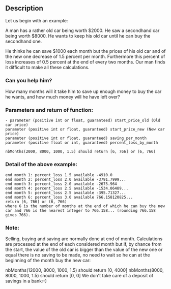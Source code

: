 ## Description

Let us begin with an example:

A man has a rather old car being worth $2000. He saw a secondhand car being worth $8000. He wants to keep his old car until he can buy the secondhand one.

He thinks he can save $1000 each month but the prices of his old car and of the new one decrease of 1.5 percent per month. Furthermore this percent of loss increases of 0.5 percent at the end of every two months. Our man finds it difficult to make all these calculations.

### Can you help him?

How many months will it take him to save up enough money to buy the car he wants, and how much money will he have left over?

### Parameters and return of function:

```
- parameter (positive int or float, guaranteed) start_price_old (Old car price)
parameter (positive int or float, guaranteed) start_price_new (New car price)
parameter (positive int or float, guaranteed) saving_per_month
parameter (positive float or int, guaranteed) percent_loss_by_month

nbMonths(2000, 8000, 1000, 1.5) should return [6, 766] or (6, 766)
```

### Detail of the above example:

```
end month 1: percent_loss 1.5 available -4910.0
end month 2: percent_loss 2.0 available -3791.7999...
end month 3: percent_loss 2.0 available -2675.964
end month 4: percent_loss 2.5 available -1534.06489...
end month 5: percent_loss 2.5 available -395.71327...
end month 6: percent_loss 3.0 available 766.158120825...
return [6, 766] or (6, 766)
where 6 is the number of months at the end of which he can buy the new car and 766 is the nearest integer to 766.158... (rounding 766.158 gives 766).
```

### Note:

Selling, buying and saving are normally done at end of month. Calculations are processed at the end of each considered month but if, by chance from the start, the value of the old car is bigger than the value of the new one or equal there is no saving to be made, no need to wait so he can at the beginning of the month buy the new car:

nbMonths(12000, 8000, 1000, 1.5) should return [0, 4000]
nbMonths(8000, 8000, 1000, 1.5) should return [0, 0]
We don't take care of a deposit of savings in a bank:-)
